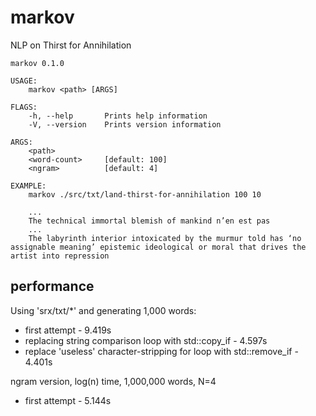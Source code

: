 # markov
NLP on Thirst for Annihilation
```
markov 0.1.0

USAGE:
    markov <path> [ARGS]

FLAGS:
    -h, --help       Prints help information
    -V, --version    Prints version information

ARGS:
    <path>          
    <word-count>     [default: 100]
    <ngram>          [default: 4]

EXAMPLE:
    markov ./src/txt/land-thirst-for-annihilation 100 10

    ...
    The technical immortal blemish of mankind n’en est pas
    ...
    The labyrinth interior intoxicated by the murmur told has ‘no assignable meaning’ epistemic ideological or moral that drives the artist into repression

```

## performance

Using 'srx/txt/*' and generating 1,000 words:
- first attempt - 9.419s
- replacing string comparison loop with std::copy_if - 4.597s
- replace 'useless' character-stripping for loop with std::remove_if - 4.401s

ngram version, log(n) time, 1,000,000 words, N=4
- first attempt - 5.144s